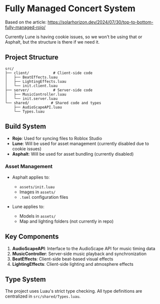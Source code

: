 # Fully Managed Concert System

Based on the article: https://solarhorizon.dev/2024/07/30/top-to-bottom-fully-managed-rojo/

Currently Lune is having cookie issues, so we won't be using that or Asphalt, but the structure is there if we need it.

## Project Structure

```
src/
├── client/           # Client-side code
│   ├── BeatEffects.luau
│   ├── LightingEffects.luau
│   └── init.client.luau
├── server/           # Server-side code
│   ├── MusicController.luau
│   └── init.server.luau
└── shared/          # Shared code and types
    ├── AudioScapeAPI.luau
    └── Types.luau
```

## Build System

- **Rojo**: Used for syncing files to Roblox Studio
- **Lune**: Will be used for asset management (currently disabled due to cookie issues)
- **Asphalt**: Will be used for asset bundling (currently disabled)

### Asset Management
- Asphalt applies to:
  - `assets/init.luau`
  - Images in `assets/`
  - `.toml` configuration files

- Lune applies to:
  - Models in `assets/`
  - Map and lighting folders (not currently in repo)

## Key Components

1. **AudioScapeAPI**: Interface to the AudioScape API for music timing data
2. **MusicController**: Server-side music playback and synchronization
3. **BeatEffects**: Client-side beat-based visual effects
4. **LightingEffects**: Client-side lighting and atmosphere effects

## Type System

The project uses Luau's strict type checking. All type definitions are centralized in `src/shared/Types.luau`.
